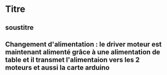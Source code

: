 # Titre
## soustitre

## Changement d'alimentation : le driver moteur est maintenant alimenté grâce à une alimentation de table et il transmet l'alimentaion vers les 2 moteurs et aussi la carte arduino
